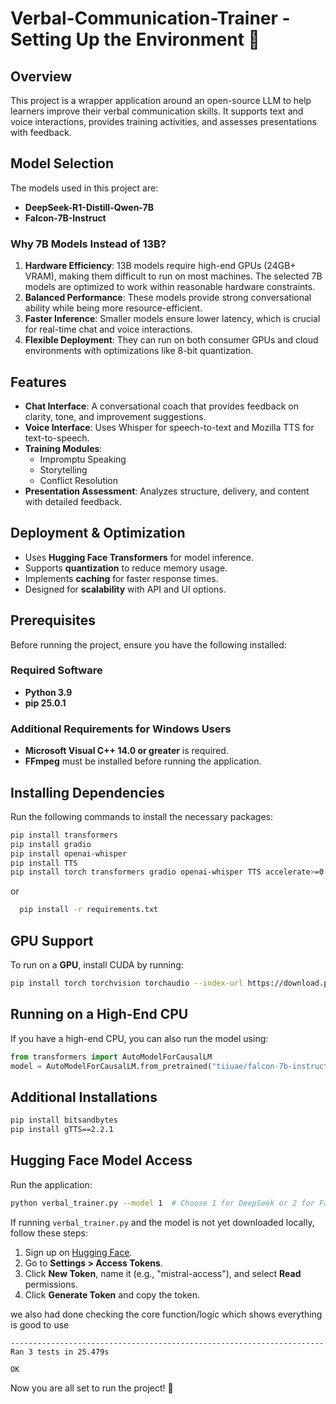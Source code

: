 # Verbal-Communication-Trainer - Setting Up the Environment 🚀

## Overview
This project is a wrapper application around an open-source LLM to help learners improve their verbal communication skills. It supports text and voice interactions, provides training activities, and assesses presentations with feedback.

## Model Selection
The models used in this project are:
- **DeepSeek-R1-Distill-Qwen-7B**
- **Falcon-7B-Instruct**

### Why 7B Models Instead of 13B?
1. **Hardware Efficiency**: 13B models require high-end GPUs (24GB+ VRAM), making them difficult to run on most machines. The selected 7B models are optimized to work within reasonable hardware constraints.
2. **Balanced Performance**: These models provide strong conversational ability while being more resource-efficient.
3. **Faster Inference**: Smaller models ensure lower latency, which is crucial for real-time chat and voice interactions.
4. **Flexible Deployment**: They can run on both consumer GPUs and cloud environments with optimizations like 8-bit quantization.

## Features
- **Chat Interface**: A conversational coach that provides feedback on clarity, tone, and improvement suggestions.
- **Voice Interface**: Uses Whisper for speech-to-text and Mozilla TTS for text-to-speech.
- **Training Modules**:
  - Impromptu Speaking
  - Storytelling
  - Conflict Resolution
- **Presentation Assessment**: Analyzes structure, delivery, and content with detailed feedback.

## Deployment & Optimization
- Uses **Hugging Face Transformers** for model inference.
- Supports **quantization** to reduce memory usage.
- Implements **caching** for faster response times.
- Designed for **scalability** with API and UI options.



## Prerequisites
Before running the project, ensure you have the following installed:

### Required Software
- **Python 3.9**
- **pip 25.0.1**

### Additional Requirements for Windows Users
- **Microsoft Visual C++ 14.0 or greater** is required.
- **FFmpeg** must be installed before running the application.

## Installing Dependencies
Run the following commands to install the necessary packages:

```sh
pip install transformers
pip install gradio
pip install openai-whisper
pip install TTS
pip install torch transformers gradio openai-whisper TTS accelerate>=0.26.0
```
or 
 ```bash
   pip install -r requirements.txt
 ```

## GPU Support
To run on a **GPU**, install CUDA by running:
```sh
pip install torch torchvision torchaudio --index-url https://download.pytorch.org/whl/cu121
```

## Running on a High-End CPU
If you have a high-end CPU, you can also run the model using:
```python
from transformers import AutoModelForCausalLM
model = AutoModelForCausalLM.from_pretrained("tiiuae/falcon-7b-instruct", device_map="cpu")
```

## Additional Installations
```sh
pip install bitsandbytes
pip install gTTS==2.2.1
```

## Hugging Face Model Access

Run the application:
   ```bash
   python verbal_trainer.py --model 1  # Choose 1 for DeepSeek or 2 for Falcon
   ```
If running `verbal_trainer.py` and the model is not yet downloaded locally, follow these steps:
1. Sign up on [Hugging Face](https://huggingface.co/).
2. Go to **Settings > Access Tokens**.
3. Click **New Token**, name it (e.g., "mistral-access"), and select **Read** permissions.
4. Click **Generate Token** and copy the token.

we also had done checking the core function/logic which shows everything is good to use
``` 
----------------------------------------------------------------------
Ran 3 tests in 25.479s

OK
```


Now you are all set to run the project! 🚀

